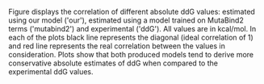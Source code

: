 Figure displays the correlation of different absolute ddG values: estimated using our model ('our'), estimated using a model trained on MutaBind2 terms ('mutabind2') and experimental ('ddG').
All values are in kcal/mol.
In each of the plots black line represents the diagonal (ideal correlation of 1) and red line represents the real correlation between the values in consideration.
Plots show that both produced models tend to derive more conservative absolute estimates of ddG when compared to the experimental ddG values.
